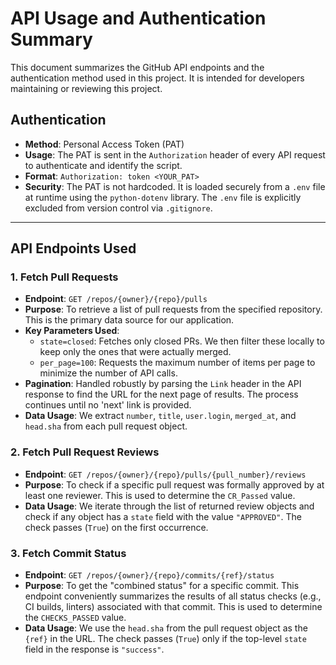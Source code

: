 # API Usage and Authentication Summary

This document summarizes the GitHub API endpoints and the authentication method used in this project. It is intended for developers maintaining or reviewing this project.

## Authentication

- **Method**: Personal Access Token (PAT)
- **Usage**: The PAT is sent in the `Authorization` header of every API request to authenticate and identify the script.
- **Format**: `Authorization: token <YOUR_PAT>`
- **Security**: The PAT is not hardcoded. It is loaded securely from a `.env` file at runtime using the `python-dotenv` library. The `.env` file is explicitly excluded from version control via `.gitignore`.

---

## API Endpoints Used

### 1. Fetch Pull Requests

- **Endpoint**: `GET /repos/{owner}/{repo}/pulls`
- **Purpose**: To retrieve a list of pull requests from the specified repository. This is the primary data source for our application.
- **Key Parameters Used**:
    - `state=closed`: Fetches only closed PRs. We then filter these locally to keep only the ones that were actually merged.
    - `per_page=100`: Requests the maximum number of items per page to minimize the number of API calls.
- **Pagination**: Handled robustly by parsing the `Link` header in the API response to find the URL for the next page of results. The process continues until no 'next' link is provided.
- **Data Usage**: We extract `number`, `title`, `user.login`, `merged_at`, and `head.sha` from each pull request object.

### 2. Fetch Pull Request Reviews

- **Endpoint**: `GET /repos/{owner}/{repo}/pulls/{pull_number}/reviews`
- **Purpose**: To check if a specific pull request was formally approved by at least one reviewer. This is used to determine the `CR_Passed` value.
- **Data Usage**: We iterate through the list of returned review objects and check if any object has a `state` field with the value `"APPROVED"`. The check passes (`True`) on the first occurrence.

### 3. Fetch Commit Status

- **Endpoint**: `GET /repos/{owner}/{repo}/commits/{ref}/status`
- **Purpose**: To get the "combined status" for a specific commit. This endpoint conveniently summarizes the results of all status checks (e.g., CI builds, linters) associated with that commit. This is used to determine the `CHECKS_PASSED` value.
- **Data Usage**: We use the `head.sha` from the pull request object as the `{ref}` in the URL. The check passes (`True`) only if the top-level `state` field in the response is `"success"`.